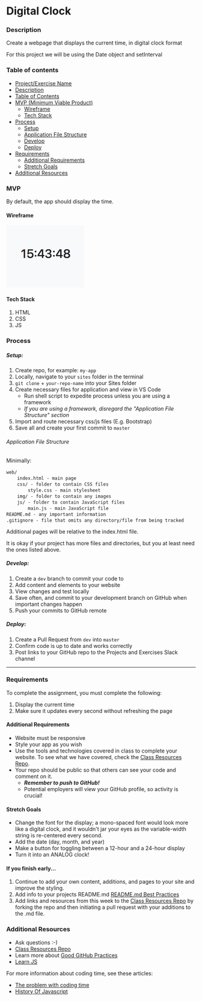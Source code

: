 # Digital Clock

### Description

Create a webpage that displays the current time, in digital clock format

For this project we will be using the Date object and setInterval

### Table of contents

<!--ts-->

- [Project/Exercise Name](#Digital-Clock)
- [Description](#Description)
- [Table of Contents](#table-of-contents)
- [MVP (Minimum Viable Product)](#MVP)
  - [Wireframe](#Wireframe)
  - [Tech Stack](#Tech-Stack)
- [Process](#process)
  - [Setup](#Setup)
  - [Application File Structure](#Application-File-Structure)
  - [Develop](#Develop)
  - [Deploy](#Deploy)
- [Requirements](#Requirements)
  - [Additional Requirements](#Additional-Requirements)
  - [Stretch Goals](#Stretch-Goals)
- [Additional Resources](#Additional-Resources)
  <!--te-->

### MVP

By default, the app should display the time.

#### Wireframe

![digital-clock.png](../wireframes/digital-clock.png)

#### Tech Stack

1. HTML
2. CSS
3. JS

### Process

##### Setup:

1. Create repo, for example: `my-app`
2. Locally, navigate to your `sites` folder in the terminal
3. `git clone` + `your-repo-name` into your Sites folder
4. Create necessary files for application and view in VS Code
   - Run shell script to expedite process unless you are using a framework
   - _If you are using a framework, disregard the "Application File Structure" section_
5. Import and route necessary css/js files (E.g. Bootstrap)
6. Save all and create your first commit to `master`

###### Application File Structure

Minimally:

```
web/
    index.html - main page
    css/ - folder to contain CSS files
        style.css - main stylesheet
    img/ - folder to contain any images
    js/ - folder to contain JavaScript files
        main.js - main JavaScript file
README.md - any important information
.gitignore - file that omits any directory/file from being tracked
```

Additional pages will be relative to the index.html file.

It is okay if your project has more files and directories, but you at least need the ones listed above.

##### Develop:

1. Create a `dev` branch to commit your code to
2. Add content and elements to your website
3. View changes and test locally
4. Save often, and commit to your development branch on GitHub when important changes happen
5. Push your commits to GitHub remote

##### Deploy:

1. Create a Pull Request from `dev` into `master`
2. Confirm code is up to date and works correctly
3. Post links to your GitHub repo to the Projects and Exercises Slack channel

---

### Requirements

To complete the assignment, you must complete the following:

1. Display the current time
2. Make sure it updates every second without refreshing the page

#### Additional Requirements

- Website must be responsive
- Style your app as you wish
- Use the tools and technologies covered in class to complete your website. To see what we have covered, check the [Class Resources Repo](https://github.com/bootcamp-students/Resources).
- Your repo should be public so that others can see your code and comment on it.
  - _**Remember to push to GitHub!**_
  - Potential employers will view your GitHub profile, so activity is crucial!

#### Stretch Goals

- Change the font for the display; a mono-spaced font would look more like a digital clock, and it wouldn't jar your eyes as the variable-width string is re-centered every second.
- Add the date (day, month, and year)
- Make a button for toggling between a 12-hour and a 24-hour display
- Turn it into an ANALOG clock!

#### If you finish early...

1. Continue to add your own content, additions, and pages to your site and improve the styling.
2. Add info to your projects README.md [README.md Best Practices](https://gist.github.com/PurpleBooth/109311bb0361f32d87a2)
3. Add links and resources from this week to the [Class Resources Repo](https://github.com/bootcamp-students/Resources) by forking the repo and then initiating a pull request with your additions to the .md file.

### Additional Resources

- Ask questions :-)
- [Class Resources Repo](https://github.com/bootcamp-students/Resources)
- Learn more about [Good GitHub Practices](https://guides.github.com)
- [Learn JS](https://www.w3schools.com/js/)

For more information about coding time, see these articles:

- [The problem with coding time](https://www.youtube.com/watch?v=-5wpm-gesOY)
- [History Of Javascript](https://fireship.io/courses/javascript/intro-history/)
